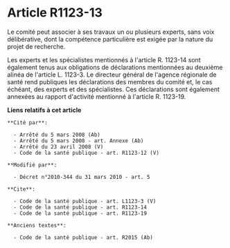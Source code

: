 # Article R1123-13

Le comité peut associer à ses travaux un ou plusieurs experts, sans voix délibérative, dont la compétence particulière est
exigée par la nature du projet de recherche. 

Les experts et les spécialistes mentionnés à l'article R. 1123-14 sont également tenus aux obligations de déclarations
mentionnées au deuxième alinéa de l'article L. 1123-3. Le directeur général de l'agence régionale de santé rend publiques les
déclarations des membres du comité et, le cas échéant, des experts et des spécialistes. Ces déclarations sont également
annexées au rapport d'activité mentionné à l'article R. 1123-19.

**Liens relatifs à cet article**

	**Cité par**:

	  - Arrêté du 5 mars 2008 (Ab)
	  - Arrêté du 5 mars 2008 - art. Annexe (Ab)
	  - Arrêté du 23 avril 2008 (V)
	  - Code de la santé publique - art. R1123-12 (V)

	**Modifié par**:

	  - Décret n°2010-344 du 31 mars 2010 - art. 5

	**Cite**:

	  - Code de la santé publique - art. L1123-3 (V)
	  - Code de la santé publique - art. R1123-14
	  - Code de la santé publique - art. R1123-19

	**Anciens textes**:

	  - Code de la santé publique - art. R2015 (Ab)
